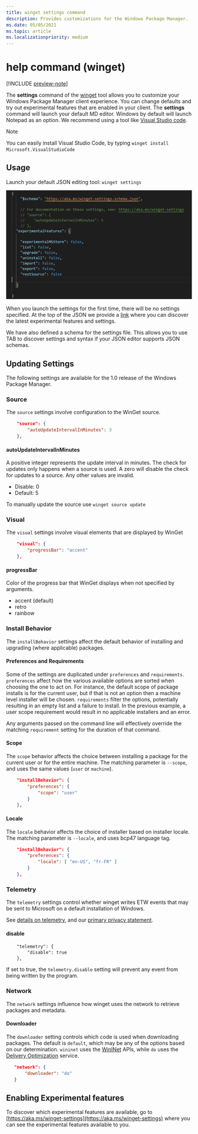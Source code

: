 ```yaml
---
title: winget settings command
description: Provides customizations for the Windows Package Manager.
ms.date: 05/05/2021
ms.topic: article
ms.localizationpriority: medium
---
```


# help command (winget)

[!INCLUDE [preview-note](../../includes/package-manager-preview.md)]

The **settings** command of the [winget](index.md) tool allows you to customize your Windows Package Manager client experience.  You can change defaults and try out experimental features that are enabled in your client.
The **settings** command will launch your default MD editor.  Windows by default will launch Notepad as an option.  We recommend using a tool like [Visual Studio code](https://code.visualstudio.com/).  

>[!NOTE]
>You can easily install Visual Studio Code, by typing `winget install Microsoft.VisualStudioCode`

## Usage

Launch your default JSON editing tool: `winget settings`

![Screenshot of the Windows Package Manager Settings.](images/settings.png)

When you launch the settings for the first time, there will be no settings specified. At the top of the JSON we provide a [link](https://aka.ms/winget-settings) where you can discover the latest experimental features and settings.

We have also defined a schema for the settings file.  This allows you to use TAB to discover settings and syntax if your JSON editor supports JSON schemas.

## Updating Settings

The following settings are available for the 1.0 release of the Windows Package Manager.

### Source

The `source` settings involve configuration to the WinGet source.

```json
    "source": {
        "autoUpdateIntervalInMinutes": 3
    },
``` 

#### autoUpdateIntervalInMinutes

A positive integer represents the update interval in minutes. The check for updates only happens when a source is used. A zero will disable the check for updates to a source. Any other values are invalid.

- Disable: 0
- Default: 5

To manually update the source use `winget source update`

### Visual

The `visual` settings involve visual elements that are displayed by WinGet

```json
    "visual": {
        "progressBar": "accent"
    },
```

#### progressBar

Color of the progress bar that WinGet displays when not specified by arguments. 

- accent (default)
- retro
- rainbow

### Install Behavior

The `installBehavior` settings affect the default behavior of installing and upgrading (where applicable) packages.

#### Preferences and Requirements

Some of the settings are duplicated under `preferences` and `requirements`. `preferences` affect how the various available options are sorted when choosing the one to act on.  For instance, the default scope of package installs is for the current user, but if that is not an option then a machine level installer will be chosen. `requirements` filter the options, potentially resulting in an empty list and a failure to install. In the previous example, a user scope requirement would result in no applicable installers and an error.

Any arguments passed on the command line will effectively override the matching `requirement` setting for the duration of that command.

#### Scope

The `scope` behavior affects the choice between installing a package for the current user or for the entire machine. The matching parameter is `--scope`, and uses the same values (`user` or `machine`).

```json
    "installBehavior": {
        "preferences": {
            "scope": "user"
        }
    },
```

#### Locale

The `locale` behavior affects the choice of installer based on installer locale. The matching parameter is `--locale`, and uses bcp47 language tag.

```json
    "installBehavior": {
        "preferences": {
            "locale": [ "en-US", "fr-FR" ]
        }
    },
```

### Telemetry

The `telemetry` settings control whether winget writes ETW events that may be sent to Microsoft on a default installation of Windows.

See [details on telemetry](https://github.com/microsoft/winget-cli/blob/master/README.md#datatelemetry), and our [primary privacy statement](https://github.com/microsoft/winget-cli/blob/master/privacy.md).

#### disable

```
    "telemetry": {
        "disable": true
    },
```

If set to true, the `telemetry.disable` setting will prevent any event from being written by the program.

### Network

The `network` settings influence how winget uses the network to retrieve packages and metadata.

#### Downloader

The `downloader` setting controls which code is used when downloading packages. The default is `default`, which may be any of the options based on our determination.
`wininet` uses the [WinINet](https://docs.microsoft.com/windows/win32/wininet/about-wininet) APIs, while `do` uses the
[Delivery Optimization](https://support.microsoft.com/windows/delivery-optimization-in-windows-10-0656e53c-15f2-90de-a87a-a2172c94cf6d) service.

```json
   "network": {
       "downloader": "do"
   }
```

## Enabling Experimental features

To discover which experimental features are available, go to [https://aka.ms/winget-settings](https://aka.ms/winget-settings) where you can see the experimental features available to you.

